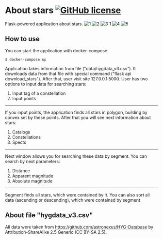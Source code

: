 # About stars [![GitHub license](https://img.shields.io/badge/license-MIT-blue.svg)](https://github.com/izveigor/about-stars/blob/main/LICENSE)
Flask-powered application about stars.
![1](https://user-images.githubusercontent.com/68601180/162478863-d5af577d-a51b-4167-93df-a80234873971.JPG)
![2](https://user-images.githubusercontent.com/68601180/162478864-c71c5a66-1392-4c58-ab7f-4f22d25d0a04.JPG)
![3 1](https://user-images.githubusercontent.com/68601180/162478856-c4992d11-18ba-447f-a834-baace650112d.JPG)
![4](https://user-images.githubusercontent.com/68601180/162478860-fb0e5448-ca3f-4888-bfbc-30c4587e357c.JPG)
![5](https://user-images.githubusercontent.com/68601180/162478862-98f906dd-623d-4190-9bcb-69511befd246.JPG)
## How to use
You can start the application with docker-compose:
```
$ docker-compose up
```
Application takes information from file ("data/hygdata_v3.csv").
It downloads data from that file with special command ("flask api download_stars"). After that, user visit site 127.0.0.1:5000.
User has two options to input data for searching stars:
1. Input tag of a constellation
2. Input points
---
If you input points, the application finds all stars in polygon, building by convex set by these points.
After that you will see next information about stars:
1. Catalogs
2. Constellations
3. Spects
---
Next window allows you for searching these data by segment. You can search by next parameters:
1. Distance
2. Apparent magnitude
3. Absolute magnitude
---
Segment finds all stars, which were contained by it.
You can also sort all data (ascending or descending), which were contained by segment
## About file "hygdata_v3.csv"
All data were taken from https://github.com/astronexus/HYG-Database
by Attribution-ShareAlike 2.5 Generic (CC BY-SA 2.5).
